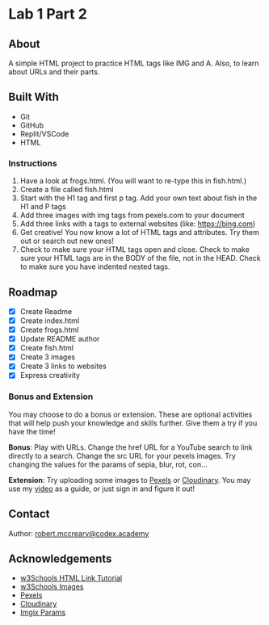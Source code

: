 # Lab 1 Part 2

## About

A simple HTML project to practice HTML tags like IMG and A. Also, to learn about URLs and their parts.
   
## Built With

* Git
* GitHub
* Replit/VSCode
* HTML

### Instructions

1. Have a look at frogs.html. (You will want to re-type this in fish.html.)
2. Create a file called fish.html
3. Start with the H1 tag and first p tag. Add your own text about fish in the H1 and P tags
4. Add three images with img tags from pexels.com to your document
5. Add three links with a tags to external websites (like: https://bing.com)
6. Get creative! You now know a lot of HTML tags and attributes. Try them out or search out new ones!
7. Check to make sure your HTML tags open and close. Check to make sure your HTML tags are in the BODY of the file, not in the HEAD. Check to make sure you have indented nested tags.

## Roadmap

- [x] Create Readme
- [x] Create index.html
- [x] Create frogs.html
- [x] Update README author
- [x] Create fish.html
- [x] Create 3 images
- [x] Create 3 links to websites
- [x] Express creativity

### Bonus and Extension

You may choose to do a bonus or extension. These are optional activities that will help push your knowledge and skills further. Give them a try if you have the time!

**Bonus**: Play with URLs. Change the href URL for a YouTube search to link directly to a search. Change the src URL for your pexels images. Try changing the values for the params of sepia, blur, rot, con...

**Extension**: Try uploading some images to [Pexels](https://pexels.com) or [Cloudinary](https://cloudinary.com/). You may use my [video](https://www.youtube.com/watch?v=3PE80rasE38) as a guide, or just sign in and figure it out!


## Contact

Author: robert.mccreary@codex.academy

## Acknowledgements

* [w3Schools HTML Link Tutorial](https://www.w3schools.com/html/html_links.asp)
* [w3Schools Images](https://www.w3schools.com/html/html_images.asp)
* [Pexels](https://www.pexels.com/)
* [Cloudinary](https://cloudinary.com/)
* [Imgix Params](https://www.imgix.com/solutions/resizing-and-cropping)